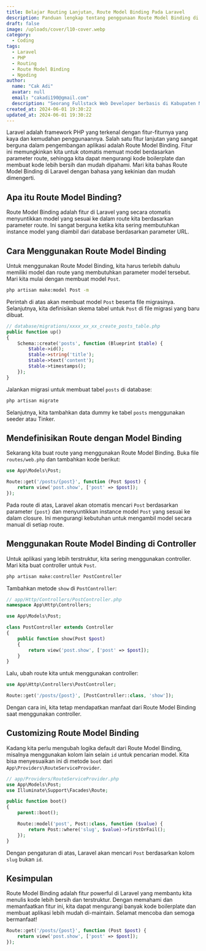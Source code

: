 ```yaml
---
title: Belajar Routing Lanjutan, Route Model Binding Pada Laravel
description: Panduan lengkap tentang penggunaan Route Model Binding di Laravel. Artikel ini membahas cara menggunakan Route Model Binding untuk memuat model berdasarkan parameter route, baik dalam closure maupun controller, serta bagaimana menyesuaikan logika default dari Route Model Binding.
draft: false
image: /uploads/cover/l10-cover.webp
category:
  - Coding
tags:
  - Laravel
  - PHP
  - Routing
  - Route Model Binding
  - Ngoding
author:
  name: "Cak Adi"
  avatar: null
  email: "cakadi190@gmail.com"
  description: "Seorang Fullstack Web Developer berbasis di Kabupaten Ngawi, dengan passion mendalam dalam desain dan teknologi. Kini, ia juga tengah mengeksplorasi ketertarikannya yang baru terhadap geografi, memperluas cakrawalanya dalam dunia yang penuh inspirasi dan inovasi."
created_at: 2024-06-01 19:30:22
updated_at: 2024-06-01 19:30:22
---
```


Laravel adalah framework PHP yang terkenal dengan fitur-fiturnya yang kaya dan kemudahan penggunaannya. Salah satu fitur lanjutan yang sangat berguna dalam pengembangan aplikasi adalah Route Model Binding. Fitur ini memungkinkan kita untuk otomatis memuat model berdasarkan parameter route, sehingga kita dapat mengurangi kode boilerplate dan membuat kode lebih bersih dan mudah dipahami. Mari kita bahas Route Model Binding di Laravel dengan bahasa yang kekinian dan mudah dimengerti.

## Apa itu Route Model Binding?

Route Model Binding adalah fitur di Laravel yang secara otomatis menyuntikkan model yang sesuai ke dalam route kita berdasarkan parameter route. Ini sangat berguna ketika kita sering membutuhkan instance model yang diambil dari database berdasarkan parameter URL.

## Cara Menggunakan Route Model Binding

Untuk menggunakan Route Model Binding, kita harus terlebih dahulu memiliki model dan route yang membutuhkan parameter model tersebut. Mari kita mulai dengan membuat model `Post`.

```bash
php artisan make:model Post -m
```

Perintah di atas akan membuat model `Post` beserta file migrasinya. Selanjutnya, kita definisikan skema tabel untuk `Post` di file migrasi yang baru dibuat.

```php
// database/migrations/xxxx_xx_xx_create_posts_table.php
public function up()
{
    Schema::create('posts', function (Blueprint $table) {
        $table->id();
        $table->string('title');
        $table->text('content');
        $table->timestamps();
    });
}
```

Jalankan migrasi untuk membuat tabel `posts` di database:

```bash
php artisan migrate
```

Selanjutnya, kita tambahkan data dummy ke tabel `posts` menggunakan seeder atau Tinker.

## Mendefinisikan Route dengan Model Binding

Sekarang kita buat route yang menggunakan Route Model Binding. Buka file `routes/web.php` dan tambahkan kode berikut:

```php
use App\Models\Post;

Route::get('/posts/{post}', function (Post $post) {
    return view('post.show', ['post' => $post]);
});
```

Pada route di atas, Laravel akan otomatis mencari `Post` berdasarkan parameter `{post}` dan menyuntikkan instance model `Post` yang sesuai ke dalam closure. Ini mengurangi kebutuhan untuk mengambil model secara manual di setiap route.

## Menggunakan Route Model Binding di Controller

Untuk aplikasi yang lebih terstruktur, kita sering menggunakan controller. Mari kita buat controller untuk `Post`.

```bash
php artisan make:controller PostController
```

Tambahkan metode `show` di `PostController`:

```php
// app/Http/Controllers/PostController.php
namespace App\Http\Controllers;

use App\Models\Post;

class PostController extends Controller
{
    public function show(Post $post)
    {
        return view('post.show', ['post' => $post]);
    }
}
```

Lalu, ubah route kita untuk menggunakan controller:

```php
use App\Http\Controllers\PostController;

Route::get('/posts/{post}', [PostController::class, 'show']);
```

Dengan cara ini, kita tetap mendapatkan manfaat dari Route Model Binding saat menggunakan controller.

## Customizing Route Model Binding

Kadang kita perlu mengubah logika default dari Route Model Binding, misalnya menggunakan kolom lain selain `id` untuk pencarian model. Kita bisa menyesuaikan ini di metode `boot` dari `App\Providers\RouteServiceProvider`.

```php
// app/Providers/RouteServiceProvider.php
use App\Models\Post;
use Illuminate\Support\Facades\Route;

public function boot()
{
    parent::boot();

    Route::model('post', Post::class, function ($value) {
        return Post::where('slug', $value)->firstOrFail();
    });
}
```

Dengan pengaturan di atas, Laravel akan mencari `Post` berdasarkan kolom `slug` bukan `id`.

## Kesimpulan

Route Model Binding adalah fitur powerful di Laravel yang membantu kita menulis kode lebih bersih dan terstruktur. Dengan memahami dan memanfaatkan fitur ini, kita dapat mengurangi banyak kode boilerplate dan membuat aplikasi lebih mudah di-maintain. Selamat mencoba dan semoga bermanfaat!

```php
Route::get('/posts/{post}', function (Post $post) {
    return view('post.show', ['post' => $post]);
});
```
